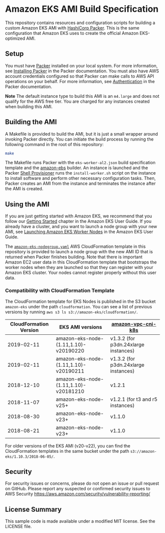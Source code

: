 # Amazon EKS AMI Build Specification

This repository contains resources and configuration scripts for building a
custom Amazon EKS AMI with [HashiCorp Packer](https://www.packer.io/). This is
the same configuration that Amazon EKS uses to create the official Amazon
EKS-optimized AMI.

## Setup

You must have [Packer](https://www.packer.io/) installed on your local system.
For more information, see [Installing Packer](https://www.packer.io/docs/install/index.html)
in the Packer documentation. You must also have AWS account credentials
configured so that Packer can make calls to AWS API operations on your behalf.
For more information, see [Authentication](https://www.packer.io/docs/builders/amazon.html#specifying-amazon-credentials)
in the Packer documentation.

**Note**
The default instance type to build this AMI is an `m4.large` and does not
qualify for the AWS free tier. You are charged for any instances created
when building this AMI.

## Building the AMI

A Makefile is provided to build the AMI, but it is just a small wrapper around
invoking Packer directly. You can initiate the build process by running the
following command in the root of this repository:

```bash
make
```

The Makefile runs Packer with the `eks-worker-al2.json` build specification
template and the [amazon-ebs](https://www.packer.io/docs/builders/amazon-ebs.html)
builder. An instance is launched and the Packer [Shell
Provisioner](https://www.packer.io/docs/provisioners/shell.html) runs the
`install-worker.sh` script on the instance to install software and perform other
necessary configuration tasks.  Then, Packer creates an AMI from the instance
and terminates the instance after the AMI is created.

## Using the AMI

If you are just getting started with Amazon EKS, we recommend that you follow
our [Getting Started](https://docs.aws.amazon.com/eks/latest/userguide/getting-started.html)
chapter in the Amazon EKS User Guide. If you already have a cluster, and you
want to launch a node group with your new AMI, see [Launching Amazon EKS Worker
Nodes](https://docs.aws.amazon.com/eks/latest/userguide/launch-workers.html)
in the Amazon EKS User Guide.

The [`amazon-eks-nodegroup.yaml`](amazon-eks-nodegroup.yaml) AWS CloudFormation
template in this repository is provided to launch a node group with the new AMI
ID that is returned when Packer finishes building. Note that there is important
Amazon EC2 user data in this CloudFormation template that bootstraps the worker
nodes when they are launched so that they can register with your Amazon EKS
cluster. Your nodes cannot register properly without this user data.

### Compatibility with CloudFormation Template

The CloudFormation template for EKS Nodes is published in the S3 bucket
`amazon-eks` under the path `cloudformation`. You can see a list of previous
versions by running `aws s3 ls s3://amazon-eks/cloudformation/`.

| CloudFormation Version | EKS AMI versions                      | [amazon-vpc-cni-k8s](https://github.com/aws/amazon-vpc-cni-k8s/releases) |
| ---------------------- | ------------------------------------- | -------------------- |
| 2019-02-11             | amazon-eks-node-(1.11,1.10)-v20190220 | v1.3.2 (for p3dn.24xlarge instances) |
| 2019-02-11             | amazon-eks-node-(1.11,1.10)-v20190211 | v1.3.2 (for p3dn.24xlarge instances) |
| 2018-12-10             | amazon-eks-node-(1.11,1.10)-v20181210 | v1.2.1 |
| 2018-11-07             | amazon-eks-node-v25+                  | v1.2.1 (for t3 and r5 instances) |
| 2018-08-30             | amazon-eks-node-v23+                  | v1.1.0 |
| 2018-08-21             | amazon-eks-node-v23+                  | v1.1.0 |

For older versions of the EKS AMI (v20-v22), you can find the CloudFormation
templates in the same bucket under the path `s3://amazon-eks/1.10.3/2018-06-05/`.

## Security

For security issues or concerns, please do not open an issue or pull request on GitHub. Please report any suspected or confirmed security issues to AWS Security https://aws.amazon.com/security/vulnerability-reporting/

## License Summary

This sample code is made available under a modified MIT license. See the LICENSE file.
